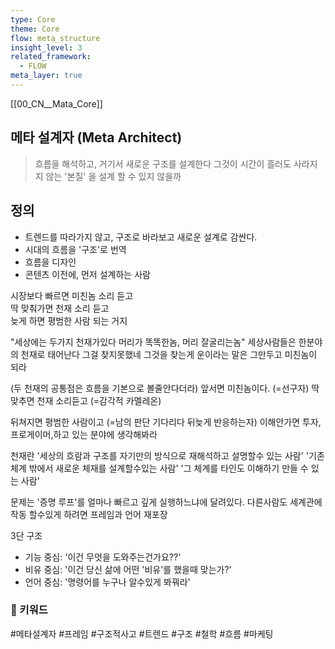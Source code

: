 ```yaml
---
type: Core
theme: Core
flow: meta_structure
insight_level: 3
related_framework:
  - FLOW
meta_layer: true
---
```


[[00_CN__Mata_Core]]

## 메타 설계자 (Meta Architect)

> 흐름을 해석하고, 거기서 새로운 구조를 설계한다
> 그것이 시간이 흘러도 사라지지 않는 '본질' 을 설계 할 수 있지 않을까

## 정의
- 트렌드를 따라가지 않고, 구조로 바라보고 새로운 설계로 감싼다.
- 시대의 흐름을 '구조'로 번역
- 흐름을 디자인
- 콘텐츠 이전에, 먼저 설계하는 사람

시장보다 빠르면 미친놈 소리 듣고  
딱 맞춰가면 천재 소리 듣고  
늦게 하면 평범한 사람 되는 거지

"세상에는 두가지 천재가있다 머리가 똑똑한놈, 머리 잘굴리는놈"
세상사람들은 한분야의 천재로 태어난다 그걸 찾지못했네 그것을 찾는게 운이라는 말은 그만두고 미친놈이 되라

(두 천재의 공통점은 흐름을 기본으로 볼줄안다더라)
앞서면 미친놈이다. (=선구자)
딱 맞추면 천재 소리듣고 (=감각적 카멜레온)

뒤쳐지면 평범한 사람이고 (=남의 판단 기다리다 뒤늦게 반응하는자)
이해안가면 투자,프로게이머,하고 있는 분야에 생각해봐라

천재란
'세상의 흐람과 구조를 자기만의 방식으로 재해석하고 설명할수 있는 사람'
'기존 체계 밖에서 새로운 체재를 설계할수있는 사람'
'그 체계를 타인도 이해하기 만들 수 있는 사람'

문제는 '증명 루프'를 얼마나 빠르고 깊게 실행하느냐에 달려있다.
다른사람도 세계관에 작동 할수있게 하려면
프레임과 언어 재포장 

3단 구조
- 기능 중심: '이건 무엇을 도와주는건가요??'
- 비유 중심: '이건 당신 삶에 어떤 '비유'를 했을때 맞는가?'
- 언어 중심: '명령어를 누구나 알수있게 봐꿔라'
### 📌 키워드
#메타설계자 #프레임 #구조적사고
#트렌드 #구조 #철학 #흐름 #마케팅